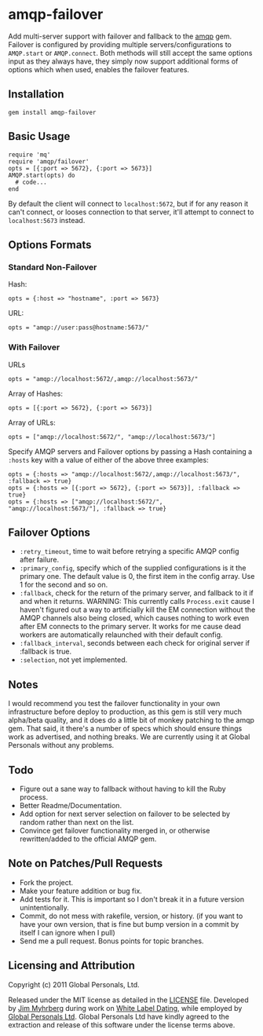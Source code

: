# amqp-failover #

Add multi-server support with failover and fallback to the [amqp](https://github.com/ruby-amqp/amqp) gem. Failover is configured by providing multiple servers/configurations to `AMQP.start` or `AMQP.connect`. Both methods will still accept the same options input as they always have, they simply now support additional forms of options which when used, enables the failover features.


## Installation ##

    gem install amqp-failover


## Basic Usage ##

    require 'mq'
    require 'amqp/failover'
    opts = [{:port => 5672}, {:port => 5673}]
    AMQP.start(opts) do
      # code...
    end

By default the client will connect to `localhost:5672`, but if for any reason it can't connect, or looses connection to that server, it'll attempt to connect to `localhost:5673` instead.


## Options Formats ##

### Standard Non-Failover ###

Hash:

    opts = {:host => "hostname", :port => 5673}

URL:

    opts = "amqp://user:pass@hostname:5673/"

### With Failover ###

URLs

    opts = "amqp://localhost:5672/,amqp://localhost:5673/"

Array of Hashes:

    opts = [{:port => 5672}, {:port => 5673}]

Array of URLs:

    opts = ["amqp://localhost:5672/", "amqp://localhost:5673/"]

Specify AMQP servers and Failover options by passing a Hash containing a `:hosts` key with a value of either of the above three examples:

    opts = {:hosts => "amqp://localhost:5672/,amqp://localhost:5673/", :fallback => true}
    opts = {:hosts => [{:port => 5672}, {:port => 5673}], :fallback => true}
    opts = {:hosts => ["amqp://localhost:5672/", "amqp://localhost:5673/"], :fallback => true}

## Failover Options ##

* `:retry_timeout`, time to wait before retrying a specific AMQP config after failure.
* `:primary_config`, specify which of the supplied configurations is it the primary one. The default value is 0, the first item in the config array. Use 1 for the second and so on.
* `:fallback`, check for the return of the primary server, and fallback to it if and when it returns. WARNING: This currently calls `Process.exit` cause I haven't figured out a way to artificially kill the EM connection without the AMQP channels also being closed, which causes nothing to work even after EM connects to the primary server. It works for me cause dead workers are automatically relaunched with their default config.
* `:fallback_interval`, seconds between each check for original server if :fallback is true.
* `:selection`, not yet implemented.


## Notes ##

I would recommend you test the failover functionality in your own infrastructure before deploy to production, as this gem is still very much alpha/beta quality, and it does do a little bit of monkey patching to the amqp gem. That said, it there's a number of specs which should ensure things work as advertised, and nothing breaks. We are currently using it at Global Personals without any problems.


## Todo ##

* Figure out a sane way to fallback without having to kill the Ruby process.
* Better Readme/Documentation.
* Add option for next server selection on failover to be selected by random rather than next on the list.
* Convince get failover functionality merged in, or otherwise rewritten/added to the official AMQP gem.


## Note on Patches/Pull Requests ##
 
* Fork the project.
* Make your feature addition or bug fix.
* Add tests for it. This is important so I don't break it in a
  future version unintentionally.
* Commit, do not mess with rakefile, version, or history.
  (if you want to have your own version, that is fine but bump version in a commit by itself I can ignore when I pull)
* Send me a pull request. Bonus points for topic branches.


## Licensing and Attribution ##

Copyright (c) 2011 Global Personals, Ltd.

Released under the MIT license as detailed in the [LICENSE](https://github.com/jimeh/amqp-failover/blob/master/LICENSE) file. Developed by [Jim Myhrberg](http://jimeh.me/) during work on [White Label Dating](http://www.whitelabeldating.com/), while employed by [Global Personals Ltd](http://www.globalpersonals.co.uk).  Global Personals Ltd have kindly agreed to the extraction and release of this software under the license terms above.
